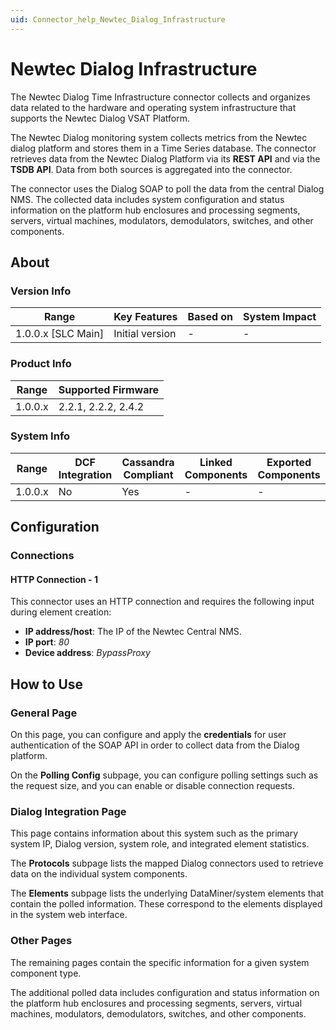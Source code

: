 ```yaml
---
uid: Connector_help_Newtec_Dialog_Infrastructure
---
```


# Newtec Dialog Infrastructure

The Newtec Dialog Time Infrastructure connector collects and organizes data related to the hardware and operating system infrastructure that supports the Newtec Dialog VSAT Platform.

The Newtec Dialog monitoring system collects metrics from the Newtec dialog platform and stores them in a Time Series database. The connector retrieves data from the Newtec Dialog Platform via its **REST API** and via the **TSDB API**. Data from both sources is aggregated into the connector.

The connector uses the Dialog SOAP to poll the data from the central Dialog NMS. The collected data includes system configuration and status information on the platform hub enclosures and processing segments, servers, virtual machines, modulators, demodulators, switches, and other components.

## About

### Version Info

| Range              | Key Features                              | Based on | System Impact |
|--------------------|-------------------------------------------|----------|---------------|
| 1.0.0.x [SLC Main] | Initial version                           | -        | -             |

### Product Info

| Range              | Supported Firmware       |
|--------------------|--------------------------|
| 1.0.0.x            | 2.2.1, 2.2.2, 2.4.2      |

### System Info

| Range   | DCF Integration | Cassandra Compliant | Linked Components | Exported Components |
|---------|-----------------|---------------------|-------------------|---------------------|
| 1.0.0.x | No              | Yes                 | -                 | -                   |

## Configuration

### Connections

#### HTTP Connection - 1

This connector uses an HTTP connection and requires the following input during element creation:

- **IP address/host**: The IP of the Newtec Central NMS.
- **IP port**: *80*
- **Device address**: *BypassProxy*

## How to Use

### General Page

On this page, you can configure and apply the **credentials** for user authentication of the SOAP API in order to collect data from the Dialog platform.

On the **Polling Config** subpage, you can configure polling settings such as the request size, and you can enable or disable connection requests.

### Dialog Integration Page

This page contains information about this system such as the primary system IP, Dialog version, system role, and integrated element statistics.

The **Protocols** subpage lists the mapped Dialog connectors used to retrieve data on the individual system components.

The **Elements** subpage lists the underlying DataMiner/system elements that contain the polled information. These correspond to the elements displayed in the system web interface.

### Other Pages

The remaining pages contain the specific information for a given system component type.

The additional polled data includes configuration and status information on the platform hub enclosures and processing segments, servers, virtual machines, modulators, demodulators, switches, and other components.
